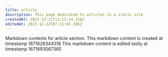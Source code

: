 ```yaml
---
title: article
description: This page dedicated to articles in a static site
createdAt: 2022-12-21T13:12:24.318Z
editedAt: 2022-12-22T07:11:07.365Z
---
```


Markdown contents for article section.
This markdown content is created at timestamp 1671628344318
This markdown content is edited lastly at timestamp 1671693067365